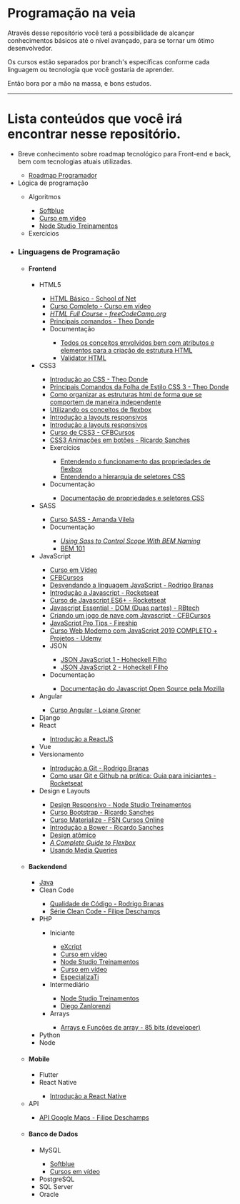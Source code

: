 <h1>Programação na veia</h1>

Através desse repositório você terá a possibilidade de alcançar conhecimentos básicos até o nível avançado, para se tornar um ótimo desenvolvedor.

Os cursos estão separados por branch's específicas conforme cada linguagem ou tecnologia que você gostaria de aprender.

Então bora por a mão na massa, e bons estudos.

<hr/>
<h1>Lista conteúdos que você irá encontrar nesse repositório.</h1>

<ul>
    <li>Breve conhecimento sobre roadmap tecnológico para Front-end e back, bem com tecnologias atuais utilizadas.</li>
    <ul>
        <li><a target="_blank" href="https://www.softblue.com.br/site/curso/id/6/CURSO+DE+LOGICA+DE+PROGRAMACAO+BASICO+ON+LINE+LO06+GRATIS">Roadmap Programador</a></li>
    </ul>
    <li>Lógica de programação</li>
    <ul>
        <li>Algoritmos</li>
        <ul>
            <li><a target="_blank" href="https://www.softblue.com.br/site/curso/id/6/CURSO+DE+LOGICA+DE+PROGRAMACAO+BASICO+ON+LINE+LO06+GRATIS">Softblue</a></li>
            <li><a target="_blank" href="https://www.youtube.com/playlist?list=PLHz_AreHm4dmSj0MHol_aoNYCSGFqvfXV">Curso em vídeo</a></li>
            <li><a target="_blank" href="https://www.youtube.com/playlist?list=PLwXQLZ3FdTVG_mqZcOXhfFf3Po6whFv8oc">Node Studio Treinamentos</a></li>
        </ul>
        <li>Exercícios</li>
    </ul>
    <li><h3>Linguagens de Programação</h3></li>
    <ul>
        <li><h4>Frontend</h4></li>
        <ul>
            <li>HTML5</li>
            <ul>
                <li><a target="_blank" href="https://www.schoolofnet.com/curso/frontend/html/html-basico-v2/">HTML Básico - School of Net</a></li>
                <li><a target="_blank" href="https://www.youtube.com/watch?v=epDCjksKMok&list=PLHz_AreHm4dlAnJ_jJtV29RFxnPHDuk9o">Curso Completo - Curso em vídeo</a></li>
                <li><a target="_blank" href="https://www.youtube.com/watch?v=pQN-pnXPaVg"><i>HTML Full Course - freeCodeCamp.org</i></a></li>
                <li><a target="_blank" href="https://www.youtube.com/watch?v=Ev9HKK3GuPo&list=PLcu7IkQ6l7boZEpcEWJ5v20nrIsku_A6C">Principais comandos - Theo Donde</a></li>
                <li>Documentação</li>
                <ul>
                    <li><a target="_blank" href="https://www.w3schools.com/html/">Todos os conceitos envolvidos bem com atributos e elementos para a criação de estrutura HTML</a></li>
                    <li><a target="_blank" href="https://validator.w3.org/#validate_by_uri+with_options">Validator HTML</a></li>
                </ul>
            </ul>
            <li>CSS3</li>
            <ul>
                <li><a target="_blank" href="https://www.youtube.com/watch?v=ifj8cXzwFng&list=PLcu7IkQ6l7boZEpcEWJ5v20nrIsku_A6C&index=2">Introdução ao CSS - Theo Donde</a></li>
                <li><a target="_blank" href="https://www.youtube.com/watch?v=gQdeywh1sRw&list=PLcu7IkQ6l7boZEpcEWJ5v20nrIsku_A6C&index=3">Principais Comandos da Folha de Estilo CSS 3 - Theo Donde</a></li>                
                <li><a target="_blank" href="http://tableless.github.io/iniciantes/manual/css/box-model.html">Como organizar as estruturas html de forma que se comportem de maneira independente</a></li>
                <li><a target="_blank" href="https://station.rocketseat.com.br/courses/bonus">Utilizando os conceitos de flexbox</a></li>
                <li><a target="_blank" href="https://tableless.com.br/introducao-sobre-media-queries/">Introdução a layouts responsivos</a></li>
                <li><a target="_blank" href="https://tableless.com.br/introducao-sobre-media-queries/">Introdução a layouts responsivos</a></li>
                <li><a target="_blank" href="https://www.youtube.com/watch?v=vFckvnEseJ8">Curso de CSS3 - CFBCursos</a></li>
                <li><a target="_blank" href="https://www.youtube.com/watch?v=_w57bWIPZKE">CSS3 Animações em botões - Ricardo Sanches</a></li>
                <li>Exercícios</li>
                <ul>
                    <li>
                        <a target="_blank" href="https://flexboxzombies.com/p/flexbox-zombies">Entendendo o funcionamento das propriedades de flexbox</a>
                        </li>
                    <li>
                        <a target="_blank" href="https://flukeout.github.io/">Entendendo a hierarquia de seletores CSS</a>
                    </li>
                </ul>
                <li>Documentação</li>
                <ul>
                    <li><a target="_blank" href="https://www.w3schools.com/css/default.asp">Documentação de propriedades e seletores CSS</a></li>
                </ul>
            </ul>            
            <li>SASS</li>
            <ul>
                <li><a target="_blank" href="https://www.youtube.com/watch?v=XwPSWKnZIg4&list=PL97KElaimHeGRtfkksKwxg6IGVZi_cR7J">Curso SASS - Amanda Vilela</a></li>
                <li>Documentação</li>
                <ul>
                    <li><a target="_blank" href="https://css-tricks.com/using-sass-control-scope-bem-naming/"><i>Using Sass to Control Scope With BEM Naming</i></a></li>
                    <li><a target="_blank" href="https://css-tricks.com/bem-101/">BEM 101</a></li>
                </ul>
            </ul>
            <li>JavaScript</li>
            <ul>
                <li><a target="_blank" href="https://www.youtube.com/playlist?list=PLHz_AreHm4dlsK3Nr9GVvXCbpQyHQl1o1">Curso em Vídeo</a></li>
                <li><a target="_blank" href="https://www.youtube.com/watch?v=lcKo-ycLDNw&list=PLx4x_zx8csUj3IbPQ4_X5jis_SkCol3eC">CFBCursos</a></li>
                <li><a target="_blank" href="https://www.youtube.com/watch?v=093dIOCNeIc&list=PLQCmSnNFVYnT1-oeDOSBnt164802rkegc">Desvendando a linguagem JavaScript - Rodrigo Branas</a></li>
                <li><a target="_blank" href="https://rocketseat.com.br/starter/curso-gratuito-javascript">Introdução a Javascript - Rocketseat</a></li>
                <li><a target="_blank" href="https://rocketseat.com.br/starter/curso-gratuito-javascript-es6">Curso de Javascript ES6+ - Rocketseat</a></li>
                <li><a target="_blank" href="https://www.youtube.com/watch?v=mchmZKNBjLA">Javascript Essential - DOM (Duas partes) - RBtech</a></li>
                <li><a target="_blank" href="https://www.youtube.com/watch?v=Q2gMUK8uxjQ&list=PLx4x_zx8csUj3IbPQ4_X5jis_SkCol3eC&index=80">Criando um jogo de nave com Javascript - CFBCursos</a></li>
                <li><a target="_blank" href="https://www.youtube.com/watch?v=Mus_vwhTCq0">JavaScript Pro Tips - Fireship</a></li>
                <li><a target="_blank" href="https://www.udemy.com/course/curso-web/">Curso Web Moderno com JavaScript 2019 COMPLETO + Projetos - Udemy</a></li>
                <li>JSON</li>
                <ul>
                    <li><a target="_blank" href="https://www.youtube.com/watch?v=t4Y7jd4h-T8&list=PLKDz-NhpsH8rqDkkLWM1Qevy-SModK_Cg&index=1">JSON JavaScript 1 - Hoheckell Filho</a></li>
                    <li><a target="_blank" href="https://www.youtube.com/watch?v=s8tEFlxPGTs&list=PLKDz-NhpsH8rqDkkLWM1Qevy-SModK_Cg&index=3&t=0s">JSON JavaScript 2 - Hoheckell Filho</a></li>
                </ul>
                <li>Documentação</li>
                <ul>
                    <li><a target="_blank" href="https://developer.mozilla.org/pt-BR/docs/Web/JavaScript">Documentação do Javascript Open Source pela Mozilla</a></li>
                </ul>
            </ul>
            <li>Angular</li>
            <ul>
                <li>
                    <a target="_blank" href="            https://www.youtube.com/watch?v=tPOMG0D57S0">Curso Angular - Loiane Groner</a>
                </li>
            </ul>
            <li>Django</li>            
            <li>React</li>
            <ul>
                <li>
                    <a target="_blank" href="https://rocketseat.com.br/starter/curso-gratuito-reactjs">Introdução a ReactJS</a>
                </li>
            </ul>
            <li>Vue</li>
            <li>Versionamento</li>
            <ul>
                <li><a target="_blank" href="https://www.youtube.com/watch?v=C18qzn7j4SM&list=PLQCmSnNFVYnRdgxOC_ufH58NxlmM6VYd1">Introdução a Git - Rodrigo Branas</a></li>
                <li><a target="_blank" href="https://www.youtube.com/watch?v=2alg7MQ6_sI">Como usar Git e Github na prática: Guia para iniciantes - Rocketseat</a></li>
            </ul>
            <li>Design e Layouts</li>
            <ul>
                <li><a target="_blank" href="https://www.youtube.com/watch?v=Z7z8J12hMco&list=PLwXQLZ3FdTVFi6oHo_K4IYDcwCU5-f1x5">Design Responsivo - Node Studio Treinamentos</a></li>
                <li><a target="_blank" href="https://www.youtube.com/watch?v=_0PL45xM__0&list=PLBbHLUbqqCrTwIrdix6kl84m4OPE0JexR">Curso Bootstrap - Ricardo Sanches</a></li>
                <li><a target="_blank" href="https://www.youtube.com/watch?v=opV18_e_1tU&list=PLhUlhohzo17rBszJ76QCFt1wviNHv1oTW">Curso Materialize - FSN Cursos Online</a></li>
                <li><a target="_blank" href="https://www.youtube.com/watch?v=opV18_e_1tU&list=PLhUlhohzo17rBszJ76QCFt1wviNHv1oTW">Introdução a Bower - Ricardo Sanches</a></li>
                <li><a target="_blank" href="https://www.youtube.com/watch?v=KVrKZCqVesY">Design atômico</a></li>
                <li><a target="_blank" href="https://css-tricks.com/snippets/css/a-guide-to-flexbox/"><i>A Complete Guide to Flexbox</i></a></li>
                <li><a target="_blank" href="https://developer.mozilla.org/pt-BR/docs/Web/Guide/CSS/CSS_Media_queries">Usando Media Queries</a></li>
            </ul>
        </ul>
        <li><h4>Backendend</h4></li>
        <ul>
            <li><a target="_blank" href="https://github.com/leandrohv/programacao-na-veia/tree/master/java">Java</a></li>
            <li>Clean Code</li>
            <ul>
                <li><a target="_blank" href="https://www.youtube.com/watch?v=pepkomxYcaY&list=PLQCmSnNFVYnSpfpwwQGO8QHQ3CcizaZsV&index=1">Qualidade de Código - Rodrigo Branas</a></li>
                <li><a target="_blank" href="https://www.youtube.com/watch?v=9w3o9NHXqu0">Série Clean Code - Filipe Deschamps</a></li>
            </ul>
            <li>PHP</li>
            <ul>
                <li>Iniciante</li>
                <ul>
                    <li><a target="_blank" href="https://www.youtube.com/playlist?list=PLesCEcYj003TrV2MvUOnmVtMdgIp0C4Pd">eXcript</a></li>
                    <li><a target="_blank" href="https://www.youtube.com/playlist?list=PLHz_AreHm4dmGuLII3tsvryMMD7VgcT7x">Curso em vídeo</a></li>
                    <li><a target="_blank" href="https://www.youtube.com/playlist?list=PLwXQLZ3FdTVEau55kNj_zLgpXL4JZUg8I">Node Studio Treinamentos</a></li>
                    <li><a target="_blank" href="https://www.youtube.com/playlist?list=PLHz_AreHm4dmGuLII3tsvryMMD7VgcT7x">Curso em vídeo</a></li>
                    <li><a target="_blank" href="https://www.youtube.com/playlist?list=PLVSNL1PHDWvTwSPNOGj_GrXg41W6dgWam">EspecializaTi</a></li>
                </ul>
                <li>Intermediário</li>
                <ul>
                    <li><a target="_blank" href="https://www.youtube.com/playlist?list=PLwXQLZ3FdTVEITn849NlfI9BGY-hk1wkq">Node Studio Treinamentos</a></li>
                    <li><a target="_blank" href="https://www.youtube.com/playlist?list=PLbXvLovKLUIkE78UNFE8UpfOtoDlrpQec">Diego Zanlorenzi</a></li>
                </ul>
                <li>Arrays</li>
                <ul>
                    <li><a target="_blank" href="https://www.youtube.com/watch?v=JIQTBK3tX7w">Arrays e Funções de array - 85 bits (developer)</a></li>
                </ul>
            </ul>
            <li>Python</li>
            <li>Node</li>
        </ul>
    <li><h4>Mobile</h4></li>
    <ul>
        <li>Flutter</li>
        <li>React Native</li>
        <ul>
            <li>
                <a target="_blank" href="https://rocketseat.com.br/starter/curso-gratuito-react-native">Introdução a React Native</a>
            </li>
        </ul>
    </ul>
  <li>API</li>
    <ul>
        <li><a target="_blank" href="https://youtu.be/LzPuCVhdUew">API Google Maps - Filipe Deschamps</a></li>
    </ul>
    <li><h4>Banco de Dados</h4></li>
    <ul>
        <li>MySQL</li>
        <ul>
            <li>
                <a target="_blank" href="https://www.softblue.com.br/site/curso/id/3/CURSO+DE+SQL+COMPLETO+BASICO+AO+AVANCADO+ON+LINE+BD03+GRATIS">Softblue</a>
            </li>
            <li>
                <a target="_blank" href="https://www.youtube.com/watch?v=Ofktsne-utM&list=PLHz_AreHm4dkBs-795Dsgvau_ekxg8g1r">Cursos em vídeo</a>
            </li>
        </ul>
        <li>PostgreSQL</li>
        <li>SQL Server</li>
        <li>Oracle</li>
        </ul>
    </ul>
</ul>